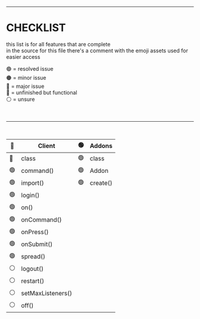 [assets]: <> ( 
  🟢
  🟠
  🔴
  🔵
  ⚪
)


---


# CHECKLIST
this list is for all features that are complete<br>
in the source for this file there's a comment with the emoji assets used for easier access

🟢 = resolved issue<br>
🟠 = minor issue<br>
🔴 = major issue<br>
🔵 = unfinished but functional<br>
⚪ = unsure<br>

<br>

---

<br>

| 🔵 | Client | 🟢 | Addons |
| - | - | - | - |
| 🔵 | class | 🟢 | class |
| 🟢 | command() | 🟢 | Addon |
| 🟢 | import() | 🟢 | create() |
| 🟢 | login() |
| 🟢 | on() |
| 🟢 | onCommand() |
| 🟢 | onPress() |
| 🟢 | onSubmit() |
| 🟢 | spread() |
| ⚪ | logout() |
| ⚪ | restart() |
| ⚪ | setMaxListeners() |
| ⚪ | off() |
<br>
